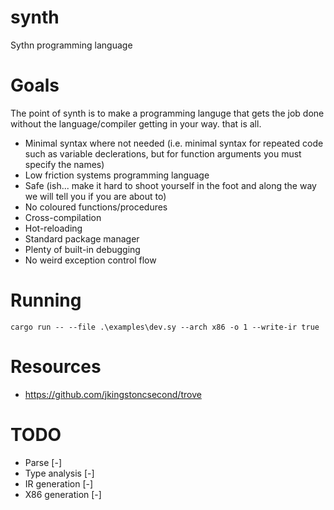 # synth
Sythn programming language

# Goals
The point of synth is to make a programming languge that gets the job done without the language/compiler getting in your way. that is all.

- Minimal syntax where not needed (i.e. minimal syntax for repeated code such as variable declerations, but for function arguments you must specify the names)
- Low friction systems programming language
- Safe (ish... make it hard to shoot yourself in the foot and along the way we will tell you if you are about to)
- No coloured functions/procedures
- Cross-compilation
- Hot-reloading
- Standard package manager
- Plenty of built-in debugging
- No weird exception control flow

# Running
`cargo run -- --file .\examples\dev.sy --arch x86 -o 1 --write-ir true`

# Resources
- https://github.com/jkingstoncsecond/trove

# TODO
- Parse [-]
- Type analysis [-]
- IR generation [-]
- X86 generation [-]